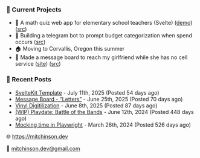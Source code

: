 ### 📌 Current Projects
- 📝 A math quiz web app for elementary school teachers (Svelte) ([demo](https://quiz-staging.mitchinson.dev/)) ([src](https://github.com/bmitchinson/budget-entry))
- 💸 Building a telegram bot to prompt budget categorization when spend occurs ([src](https://github.com/bmitchinson/sms-accountant))
- 🏠 Moving to Corvallis, Oregon this summer
- 💌 Made a message board to reach my girlfriend while she has no cell service ([site](https://letters.mitchinson.dev/)) ([src](https://github.com/bmitchinson/letters))

### 📝 Recent Posts

- [SvelteKit Template](https://blog.mitchinson.dev/sveltekit-template) - July 11th, 2025 (Posted 54 days ago)
- [Message Board - “Letters”](https://blog.mitchinson.dev/letters) - June 25th, 2025 (Posted 70 days ago)
- [Vinyl Digitilization](https://blog.mitchinson.dev/vinyl) - June 8th, 2025 (Posted 87 days ago)
- [(WIP) Playdate: Battle of the Bands](https://blog.mitchinson.dev/playdate-dev-one) - June 12th, 2024 (Posted 448 days ago)
- [Mocking time in Playwright](https://blog.mitchinson.dev/playwright-mock-time) - March 26th, 2024 (Posted 526 days ago)

🌐 https://mitchinson.dev

💌 mitchinson.dev@gmail.com